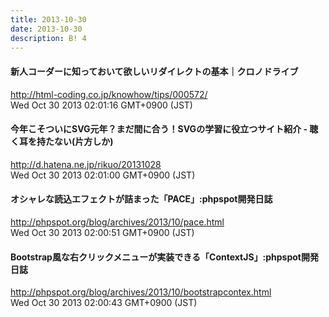 ```yaml
---
title: 2013-10-30
date: 2013-10-30
description: B! 4
---
```


#### 新人コーダーに知っておいて欲しいリダイレクトの基本｜クロノドライブ
http://html-coding.co.jp/knowhow/tips/000572/<br>
Wed Oct 30 2013 02:01:16 GMT+0900 (JST)<br>


#### 今年こそついにSVG元年？まだ間に合う！SVGの学習に役立つサイト紹介 - 聴く耳を持たない(片方しか)
http://d.hatena.ne.jp/rikuo/20131028<br>
Wed Oct 30 2013 02:01:00 GMT+0900 (JST)<br>


#### オシャレな読込エフェクトが詰まった「PACE」:phpspot開発日誌
http://phpspot.org/blog/archives/2013/10/pace.html<br>
Wed Oct 30 2013 02:00:51 GMT+0900 (JST)<br>


#### Bootstrap風な右クリックメニューが実装できる「ContextJS」:phpspot開発日誌
http://phpspot.org/blog/archives/2013/10/bootstrapcontex.html<br>
Wed Oct 30 2013 02:00:43 GMT+0900 (JST)<br>



